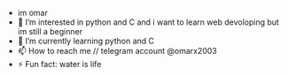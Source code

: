 - im omar
- 👀 I’m interested in python and C and i want to learn web devoloping but im still a beginner
- 🌱 I’m currently learning python and C
- 📫 How to reach me // telegram account @omarx2003
- ⚡ Fun fact:  water is life
